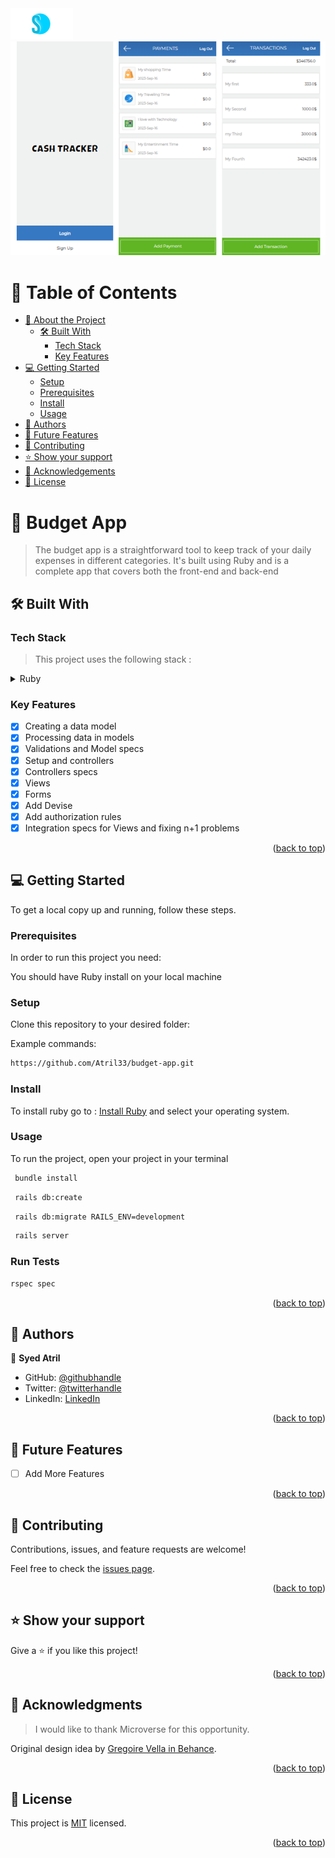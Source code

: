 <img src="https://github.com/Atril33/rails_blog_app/blob/dev/my-logo.png" width="100px" />
<div align="center">
  <img src="https://github.com/Atril33/budget-app/blob/logic-done/my-preview-image.png" width="550px" >
  </div>
<!-- TABLE OF CONTENTS -->

# 📗 Table of Contents

- [📖 About the Project](#about-project)
  - [🛠 Built With](#built-with)
    - [Tech Stack](#tech-stack)
    - [Key Features](#key-features)
- [💻 Getting Started](#getting-started)
  - [Setup](#setup)
  - [Prerequisites](#prerequisites)
  - [Install](#install)
  - [Usage](#usage)
- [👥 Authors](#authors)
- [🔭 Future Features](#future-features)
- [🤝 Contributing](#contributing)
- [⭐️ Show your support](#support)
- [🙏 Acknowledgements](#acknowledgements)
- [📝 License](#license)

<!-- PROJECT DESCRIPTION -->

# 📖  Budget App <a name='about-project'></a>

> The budget app is a straightforward tool to keep track of your daily expenses in different categories. It's built using Ruby and is a complete app that covers both the front-end and back-end

## 🛠 Built With <a name='built-with'></a>

### Tech Stack <a name='tech-stack'></a>

> This project uses the following stack :

<details>
  <summary>Ruby</summary>
  <summary>Ruby On Rails</summary>
</details>

<!-- Features -->

### Key Features <a name='key-features'></a>

<!-- > Describe between 1-3 key features of the application. -->

- [x] Creating a data model
- [x] Processing data in models
- [x] Validations and Model specs
- [x] Setup and controllers
- [x] Controllers specs
- [x] Views
- [x] Forms
- [x] Add Devise
- [x] Add authorization rules
- [x] Integration specs for Views and fixing n+1 problems 

<p align='right'>(<a href='#readme-top'>back to top</a>)</p>


<!-- GETTING STARTED -->

## 💻 Getting Started <a name='getting-started'></a>

<!-- > Clone the repository by clicking on the 'Code' button and copy the link -->

To get a local copy up and running, follow these steps.

### Prerequisites

In order to run this project you need:

You should have Ruby install on your local machine

### Setup

Clone this repository to your desired folder:

Example commands:

```sh
https://github.com/Atril33/budget-app.git

```

### Install

To install ruby go to : [Install Ruby](https://rubyinstaller.org/) and select your operating system.


### Usage

To run the project, open your project in your terminal

```sh
 bundle install
```

```sh
 rails db:create
```

```sh
 rails db:migrate RAILS_ENV=development
```

```sh
 rails server
```
### Run Tests

```sh
rspec spec
```

<p align='right'>(<a href='#readme-top'>back to top</a>)</p>

<!-- AUTHORS -->

## 👥 Authors <a name='authors'></a>
👤 **Syed Atril**

- GitHub: [@githubhandle](https://github.com/Atril33)
- Twitter: [@twitterhandle](https://twitter.com/AtrilSyed)
- LinkedIn: [LinkedIn](https://www.linkedin.com/in/syed-atril-831696248/)

<p align='right'>(<a href='#readme-top'>back to top</a>)</p>

<!-- FUTURE FEATURES -->

## 🔭 Future Features <a name='future-features'></a>

- [ ] Add More Features
<!-- > Describe 1 - 3 features you will add to the project. -->



<p align='right'>(<a href='#readme-top'>back to top</a>)</p>

<!-- CONTRIBUTING -->

## 🤝 Contributing <a name='contributing'></a>

Contributions, issues, and feature requests are welcome!

Feel free to check the [issues page](https://github.com/swarzstein/morse-code/issues).

<p align='right'>(<a href='#readme-top'>back to top</a>)</p>

<!-- SUPPORT -->

## ⭐️ Show your support <a name='support'></a>

Give a ⭐️ if you like this project!

<p align='right'>(<a href='#readme-top'>back to top</a>)</p>

<!-- ACKNOWLEDGEMENTS -->

## 🙏 Acknowledgments <a name='acknowledgements'></a>

> I would like to thank Microverse for this opportunity.

Original design idea by [Gregoire Vella in Behance](https://www.behance.net/gallery/19759151/Snapscan-iOs-design-and-branding?tracking_source=).

<p align='right'>(<a href='#readme-top'>back to top</a>)</p>

<!-- LICENSE -->

## 📝 License <a name='license'></a>

This project is [MIT](https://github.com/Atril33/budget-app/blob/dev/LICENSE) licensed.

<p align='right'>(<a href='#readme-top'>back to top</a>)</p>

